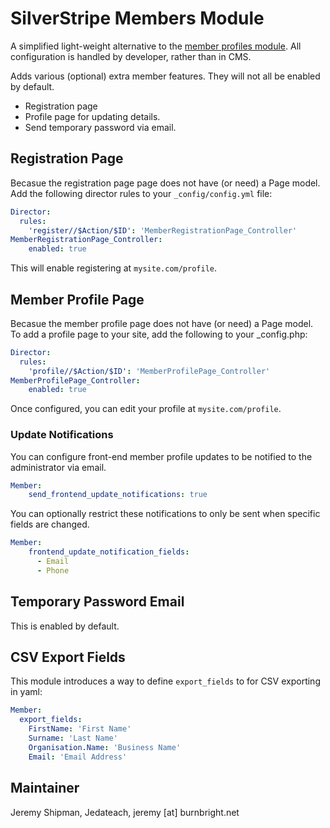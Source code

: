 # SilverStripe Members Module

A simplified light-weight alternative to the [member profiles module](https://github.com/ajshort/silverstripe-memberprofiles). All configuration is handled by developer, rather than in CMS.

Adds various (optional) extra member features. They will not all be enabled by default.

 * Registration page
 * Profile page for updating details.
 * Send temporary password via email.
 
## Registration Page

Becasue the registration page page does not have (or need) a Page model. Add the following director rules to your `_config/config.yml` file:

```yaml
Director:
  rules:
    'register//$Action/$ID': 'MemberRegistrationPage_Controller'
MemberRegistrationPage_Controller:
    enabled: true
```

This will enable registering at `mysite.com/profile`.

## Member Profile Page

Becasue the member profile page does not have (or need) a Page model. To add a profile page to your site, add the following to your _config.php:

```yaml
Director:
  rules:
    'profile//$Action/$ID': 'MemberProfilePage_Controller'
MemberProfilePage_Controller:
    enabled: true
```

Once configured, you can edit your profile at `mysite.com/profile`.

### Update Notifications

You can configure front-end member profile updates to be notified to the administrator via email.

```yaml
Member:
    send_frontend_update_notifications: true
```

You can optionally restrict these notifications to only be sent when specific fields are changed.

```yaml
Member:
    frontend_update_notification_fields: 
      - Email
      - Phone
```

## Temporary Password Email

This is enabled by default.

## CSV Export Fields

This module introduces a way to define `export_fields` to for CSV exporting in yaml:

```yaml
Member:
  export_fields:
    FirstName: 'First Name'
    Surname: 'Last Name'
    Organisation.Name: 'Business Name'
    Email: 'Email Address'
```

## Maintainer

Jeremy Shipman, Jedateach, jeremy [at] burnbright.net
